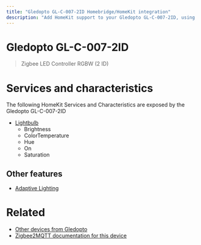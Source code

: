 ```yaml
---
title: "Gledopto GL-C-007-2ID Homebridge/HomeKit integration"
description: "Add HomeKit support to your Gledopto GL-C-007-2ID, using Homebridge, Zigbee2MQTT and homebridge-z2m."
---
```

<!---
This file has been GENERATED using src/docgen/docgen.ts
DO NOT EDIT THIS FILE MANUALLY!
-->
# Gledopto GL-C-007-2ID
> Zigbee LED Controller RGBW (2 ID)


# Services and characteristics
The following HomeKit Services and Characteristics are exposed by
the Gledopto GL-C-007-2ID

* [Lightbulb](../../light.md)
  * Brightness
  * ColorTemperature
  * Hue
  * On
  * Saturation


## Other features
* [Adaptive Lighting](../../light.md)


# Related
* [Other devices from Gledopto](../index.md#gledopto)
* [Zigbee2MQTT documentation for this device](https://www.zigbee2mqtt.io/devices/GL-C-007-2ID.html)